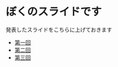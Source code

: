 # ぼくのスライドです

発表したスライドをこちらに上げておきます

- [第一回](http://asatake.github.io/slides/pmobLT01/)
- [第二回](http://asatake.github.io/slides/pmobLT02/)
- [第三回](http://asatake.github.io/slides/pmobLT03/)
